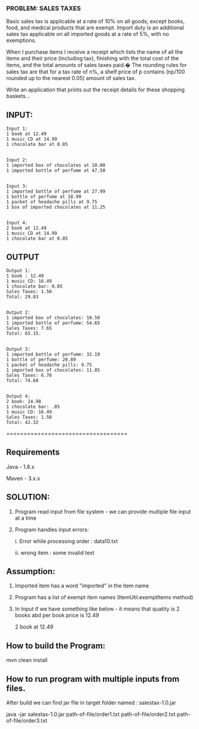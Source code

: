 ### PROBLEM: SALES TAXES

Basic sales tax is applicable at a rate of 10% on all goods, except books, food, and medical products that are exempt. Import duty is an additional sales tax applicable on all imported goods at a rate of 5%, with no exemptions.


When I purchase items I receive a receipt which lists the name of all the items and their price (including tax), finishing with the total cost of the items, and the total amounts of sales taxes paid.� The rounding rules for sales tax are that for a tax rate of n%, a shelf price of p contains (np/100 rounded up to the nearest 0.05) amount of sales tax.


Write an application that prints out the receipt details for these shopping baskets...

## INPUT:
```
Input 1:
1 book at 12.49
1 music CD at 14.99
1 chocolate bar at 0.85


Input 2:
1 imported box of chocolates at 10.00
1 imported bottle of perfume at 47.50


Input 3:
1 imported bottle of perfume at 27.99
1 bottle of perfume at 18.99
1 packet of headache pills at 9.75
1 box of imported chocolates at 11.25


Input 4:
2 book at 12.49
1 music CD at 14.99
1 chocolate bar at 0.85
```

## OUTPUT
```
Output 1:
1 book : 12.49
1 music CD: 16.49
1 chocolate bar: 0.85
Sales Taxes: 1.50
Total: 29.83


Output 2:
1 imported box of chocolates: 10.50
1 imported bottle of perfume: 54.65
Sales Taxes: 7.65
Total: 65.15.


Output 3:
1 imported bottle of perfume: 32.19
1 bottle of perfume: 20.89
1 packet of headache pills: 9.75
1 imported box of chocolates: 11.85
Sales Taxes: 6.70
Total: 74.68


Output 4:
2 book: 24.98
1 chocolate bar: .85
1 music CD: 16.49
Sales Taxes: 1.50
Total: 42.32

```
===================================


## Requirements

Java - 1.8.x

Maven - 3.x.x


## SOLUTION:

1) Program read input from file system - we can provide multiple file input at a time

4) Program handles input errors:

	i. Error while processing order : data10.txt

	ii. wrong item : some invalid text


## Assumption:

1) Imported item has a word "imported" in the item name

2) Program has a list of exempt item names (ItemUtil.exemptItems method)

3) In Input if we have something like below - it means that quatity is 2 books abd per book price is 12.49

	2 book at 12.49


## How to build the Program:

mvn clean install

## How to run program with multiple inputs from files.

After build we can find jar file in target folder named : salestax-1.0.jar

java -jar salestax-1.0.jar path-of-file/order1.txt path-of-file/order2.txt path-of-file/order3.txt
